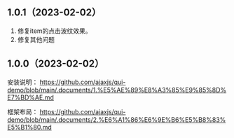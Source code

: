## 1.0.1（2023-02-02）
1. 修复item的点击波纹效果。
2. 修复其他问题
## 1.0.0（2023-02-02）
安装说明：
https://github.com/ajaxjs/qui-demo/blob/main/.documents/1.%E5%AE%89%E8%A3%85%E9%85%8D%E7%BD%AE.md

框架布局：
https://github.com/ajaxjs/qui-demo/blob/main/.documents/2.%E6%A1%86%E6%9E%B6%E5%B8%83%E5%B1%80.md

